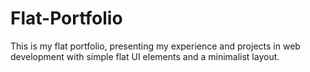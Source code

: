 # Flat-Portfolio
This is my flat portfolio, presenting my experience and projects in web development with simple flat UI elements and a minimalist layout.

